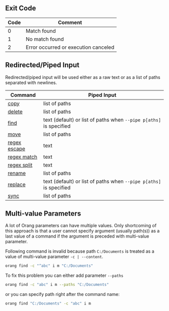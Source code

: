 ﻿## Exit Code

Code | Comment
--- | ---
0 | Match found
1 | No match found
2 | Error occurred or execution canceled

## Redirected/Piped Input

Redirected/piped input will be used either as a raw text or as a list of paths separated with newlines.

Command | Piped Input
--- | ---
[copy](cli/commands/copy) | list of paths
[delete](cli/commands/delete) | list of paths
[find](cli/commands/find) | text (default) or list of paths when `--pipe p[aths]` is specified
[move](cli/commands/move) | list of paths
[regex escape](cli/commands/regex-escape) | text
[regex match](cli/commands/regex-match) | text
[regex split](cli/commands/regex-split) | text
[rename](cli/commands/rename) | list of paths
[replace](cli/commands/replace) | text (default) or list of paths when `--pipe p[aths]` is specified
[sync](cli/commands/sync) | list of paths

## Multi-value Parameters

A lot of Orang parameters can have multiple values. Only shortcoming of this approach is that
a user cannot specify argument (usually path(s)) as a last value of a command
if the argument is preceded with multi-value parameter.

Following command is invalid because path `C:/Documents` is treated as a value of multi-value parameter `-c | --content`.
```sh
orang find -c "^abc" i m "C:/Documents"
```

To fix this problem you can either add parameter `--paths`
```sh
orang find -c "abc" i m --paths "C:/Documents"
```

or you can specify path right after the command name:

```sh
orang find "C:/Documents" -c "abc" i m
```

